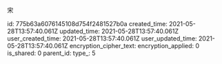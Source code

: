 宋

id: 775b63a6076145108d754f2481527b0a
created_time: 2021-05-28T13:57:40.061Z
updated_time: 2021-05-28T13:57:40.061Z
user_created_time: 2021-05-28T13:57:40.061Z
user_updated_time: 2021-05-28T13:57:40.061Z
encryption_cipher_text: 
encryption_applied: 0
is_shared: 0
parent_id: 
type_: 5